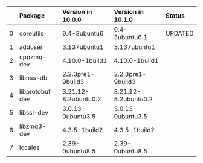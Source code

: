 <!-- markdown-link-check-disable -->

|    | Package         | Version in 10.0.0    | Version in 10.1.0    | Status   |
|---:|:----------------|:---------------------|:---------------------|:---------|
|  0 | coreutils       | 9.4-3ubuntu6         | 9.4-3ubuntu6.1       | UPDATED  |
|  1 | adduser         | 3.137ubuntu1         | 3.137ubuntu1         |          |
|  2 | cppzmq-dev      | 4.10.0-1build1       | 4.10.0-1build1       |          |
|  3 | libnss-db       | 2.2.3pre1-9build3    | 2.2.3pre1-9build3    |          |
|  4 | libprotobuf-dev | 3.21.12-8.2ubuntu0.2 | 3.21.12-8.2ubuntu0.2 |          |
|  5 | libssl-dev      | 3.0.13-0ubuntu3.5    | 3.0.13-0ubuntu3.5    |          |
|  6 | libzmq3-dev     | 4.3.5-1build2        | 4.3.5-1build2        |          |
|  7 | locales         | 2.39-0ubuntu8.5      | 2.39-0ubuntu8.5      |          |